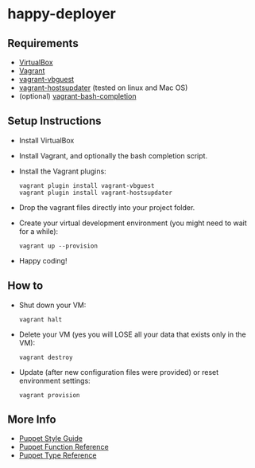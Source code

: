 # happy-deployer


## Requirements

* [VirtualBox](https://www.virtualbox.org/wiki/Downloads)
* [Vagrant](http://www.vagrantup.com/downloads.html)
* [vagrant-vbguest](https://github.com/dotless-de/vagrant-vbguest)
* [vagrant-hostsupdater](https://github.com/cogitatio/vagrant-hostsupdater) (tested on linux and Mac OS)
* (optional) [vagrant-bash-completion](https://github.com/kura/vagrant-bash-completion)


## Setup Instructions

* Install VirtualBox

* Install Vagrant, and optionally the bash completion script.

* Install the Vagrant plugins:
  ```
  vagrant plugin install vagrant-vbguest
  vagrant plugin install vagrant-hostsupdater
  ```

* Drop the vagrant files directly into your project folder.

* Create your virtual development environment (you might need to wait for a while):
  ```
  vagrant up --provision
  ```

* Happy coding!


## How to

* Shut down your VM:
  ```
  vagrant halt
  ```

* Delete your VM (yes you will LOSE all your data that exists only in the VM):
  ```
  vagrant destroy
  ```

* Update (after new configuration files were provided) or reset environment settings:
  ```
  vagrant provision
  ```

## More Info

* [Puppet Style Guide](https://docs.puppetlabs.com/guides/style_guide.html)
* [Puppet Function Reference](https://docs.puppetlabs.com/references/latest/function.html)
* [Puppet Type Reference](https://docs.puppetlabs.com/references/latest/type.html)
